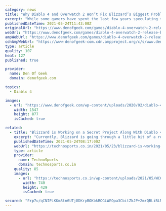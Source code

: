 ```yaml
---
category: news
title: "Why Diablo 4 and Overwatch 2 Won’t Fix Blizzard’s Biggest Problem"
excerpt: "While some gamers have spent the last few years speculating that Blizzard’s string of public problems (which includes layoffs, botched remasters, delays, employee departures, and a series of PR ..."
publishedDateTime: 2021-05-24T11:43:00Z
originalUrl: "https://www.denofgeek.com/games/diablo-4-overwatch-2-release-blizzard-problems-trouble/"
webUrl: "https://www.denofgeek.com/games/diablo-4-overwatch-2-release-blizzard-problems-trouble/"
ampWebUrl: "https://www.denofgeek.com/games/diablo-4-overwatch-2-release-blizzard-problems-trouble/?amp"
cdnAmpWebUrl: "https://www-denofgeek-com.cdn.ampproject.org/c/s/www.denofgeek.com/games/diablo-4-overwatch-2-release-blizzard-problems-trouble/?amp"
type: article
quality: 107
heat: 127
published: true

provider:
  name: Den Of Geek
  domain: denofgeek.com

topics:
  - Diablo 4

images:
  - url: "https://www.denofgeek.com/wp-content/uploads/2020/02/diablo-4-updates.jpg?fit=1547%2C877"
    width: 1547
    height: 877
    isCached: true

related:
  - title: "Blizzard is Working on a Secret Project Along With Diablo 4 and Overwatch 2"
    excerpt: "Currently, Blizzard is going through a little bit of a rough transition period. At BlizzCon 2019, the DIABLO IV and Overwatch 2 were announced, but both the game’s progress seems very slow, and ..."
    publishedDateTime: 2021-05-24T08:17:00Z
    webUrl: "https://technosports.co.in/2021/05/23/blizzard-is-working-on-a-secret-project-along-with-diablo-4-and-overwatch-2/"
    type: article
    provider:
      name: TechnoSports
      domain: technosports.co.in
    quality: 85
    images:
      - url: "https://technosports.co.in/wp-content/uploads/2021/05/WCCFdiablo4.jpg"
        width: 740
        height: 429
        isCached: true

secured: "Erp7u/qCNIPLKKm8tn6UTj8DKrpBOKbkROGLWEOpa3CbitZkJP+2mrQBLiBLM3wPGhlRZ9v19o7Jex2b6NKju4GBrH6SFYjhsnfbdhY3+jHn/wP8JP15M4LnRP9reyLPDokVrCaPsTE37WseE7UNUpTlycpROr1mFSwjTGpoh5ZPP/HCIWLJfoAxZC3ggZhuEm7uil0n2yQvM/ihcHSavnpYlAvP+hVthfrjIIP9Gx/TWrf1apEYLgktw9zUNaQTiHxVIHOufI7hFdZlPQ64wo0BT8VyQ5rA1TVA3oW3G1dyK8dvX0xPD9z1tWsWkmyVB6qKlXEa2veWHwDoTzDKKbETOgxfL4tT4y43mDYO83g=;4CkkIExyEjGqR4/FjmjYfQ=="
---
```


